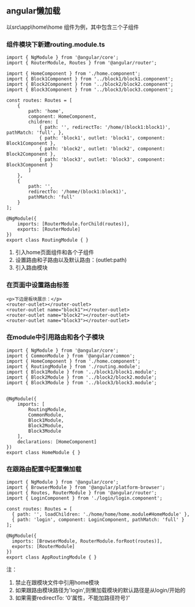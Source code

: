 ## angular懒加载

以src\app\home\home 组件为例，其中包含三个子组件

### 组件模块下新建routing.module.ts

	import { NgModule } from '@angular/core';
	import { RouterModule, Routes } from '@angular/router';
	
	import { HomeComponent } from './home.component';
	import { Block1Component } from '../block1/block1.component';
	import { Block2Component } from '../block2/block2.component';
	import { Block3Component } from '../block3/block3.component';
	
	const routes: Routes = [
	    {
	        path: 'home',
	        component: HomeComponent,
	        children: [
	            { path: '', redirectTo: '/home/(block1:block1)', pathMatch: 'full', },
	            { path: 'block1', outlet: 'block1', component: Block1Component },
	            { path: 'block2', outlet: 'block2', component: Block2Component },
	            { path: 'block3', outlet: 'block3', component: Block3Component }
	        ]
	    },
	    {
	        path: '',
	        redirectTo: '/home/(block1:block1)',
	        pathMatch: 'full'
	    }
	];
	
	@NgModule({
	    imports: [RouterModule.forChild(routes)],
	    exports: [RouterModule]
	})
	export class RoutingModule { }

1. 引入home页面组件和各个子组件
2. 设置路由和子路由以及默认路由：(outlet:path)
3. 引入路由模块

### 在页面中设置路由标签

	<p>下边是板块展示：</p>
	<router-outlet></router-outlet>
	<router-outlet name="block1"></router-outlet>
	<router-outlet name="block2"></router-outlet>
	<router-outlet name="block3"></router-outlet>

### 在module中引用路由和各个子模块

	import { NgModule } from '@angular/core';
	import { CommonModule } from '@angular/common';
	import { HomeComponent } from './home.component';
	import { RoutingModule } from './routing.module';
	import { Block1Module } from '../block1/block1.module';
	import { Block2Module } from '../block2/block2.module';
	import { Block3Module } from '../block3/block3.module';
	
	
	@NgModule({
	    imports: [
	        RoutingModule,
	        CommonModule,
	        Block1Module,
	        Block2Module,
	        Block3Module
	    ],
	    declarations: [HomeComponent]
	})
	export class HomeModule { }

### 在跟路由配置中配置懒加载

	import { NgModule } from '@angular/core';
	import { BrowserModule } from '@angular/platform-browser';
	import { Routes, RouterModule } from '@angular/router';
	import { LoginComponent } from './login/login.component';
	
	const routes: Routes = [
	  { path: '', loadChildren: './home/home/home.module#HomeModule' },
	  { path: 'login', component: LoginComponent, pathMatch: 'full' }
	];
	
	@NgModule({
	  imports: [BrowserModule, RouterModule.forRoot(routes)],
	  exports: [RouterModule]
	})
	export class AppRoutingModule { }

注：
1. 禁止在跟模块文件中引用home模块
2. 如果跟路由模块路径为'login',则懒加载模块的默认路径是从login/开始的
3. 如果需要redirectTo: '0'属性，不能加路径符号‘/’







